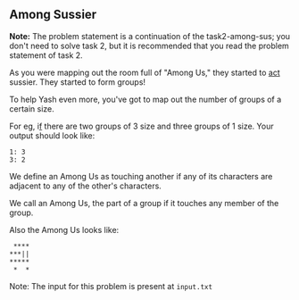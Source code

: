 ## Among Sussier
**Note:** The problem statement is a continuation of the task2-among-sus; you don't need to solve task 2, but it is recommended that you
read the problem statement of task 2.

As you were mapping out the room full of "Among Us," they started to [act](https://www.youtube.com/watch?v=Ru_j8oRi-rY) sussier. They started to form groups!

To help Yash even more, you've got to map out the number of groups of a certain size.

For eg, i[f](https://i.redd.it/6ikzy1k1lq6a1.jpg) there are two groups of 3 size and three groups of 1 size. Your output should look like:
```
1: 3
3: 2
```
We define an Among Us as touching another if any of its characters are adjacent to any of the other's characters. 

We call an Among Us, the part of a group if it touches any member of the group.

Also the Among Us looks like:
```
 ****
***||
*****
 *  *
```

Note: The input for this problem is present at `input.txt` 